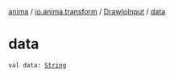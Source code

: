 [anima](../../index.md) / [io.anima.transform](../index.md) / [DrawIoInput](index.md) / [data](./data.md)

# data

`val data: `[`String`](https://kotlinlang.org/api/latest/jvm/stdlib/kotlin/-string/index.html)